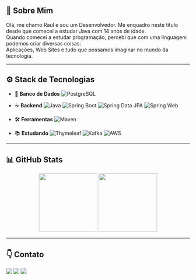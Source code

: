 ## 🌱 Sobre Mim

Olá, me chamo Raul e sou um Desenvolvedor. Me enquadro neste título desde que comecei a estudar Java com 14 anos de idade.  
Quando comecei a estudar programação, percebi que com uma linguagem podemos criar diversas coisas:  
Aplicações, Web Sites e tudo que possamos imaginar no mundo da tecnologia.

---

## ⚙️ Stack de Tecnologias

- 💾 **Banco de Dados**
  ![PostgreSQL](https://img.shields.io/badge/PostgreSQL-4169E1?style=flat&logo=postgresql&logoColor=white)

- ☕ **Backend**
  ![Java](https://img.shields.io/badge/Java-F89820?style=flat&logo=openjdk&logoColor=white)
  ![Spring Boot](https://img.shields.io/badge/Spring_Boot-6DB33F?style=flat&logo=spring-boot&logoColor=white)
  ![Spring Data JPA](https://img.shields.io/badge/Spring_Data_JPA-3F873F?style=flat&logo=spring&logoColor=white)
  ![Spring Web](https://img.shields.io/badge/Spring_Web-2C6B2C?style=flat&logo=spring&logoColor=white)

- 🛠️ **Ferramentas**
  ![Maven](https://img.shields.io/badge/Maven-C71A36?style=flat&logo=apachemaven&logoColor=white)

- 📚 **Estudando**
  ![Thymeleaf](https://img.shields.io/badge/Thymeleaf-005F0F?style=flat&logo=spring&logoColor=white)
  ![Kafka](https://img.shields.io/badge/Apache_Kafka-231F20?style=flat&logo=apachekafka&logoColor=white)
  ![AWS](https://img.shields.io/badge/AWS-232F3E?style=flat&logo=amazon-aws&logoColor=white)

---

## 📊 GitHub Stats

<p align="center">
  <img src="https://github-readme-stats.vercel.app/api?username=letchwl&show_icons=true&theme=dark" height="160"/>
  <img src="https://github-readme-stats.vercel.app/api/top-langs/?username=letchwl&layout=compact&theme=dark" height="160"/>
</p>

---

## 👇 Contato

<p>
  <a href="https://www.linkedin.com"><img src="https://img.shields.io/badge/LinkedIn-0077B5?style=flat&logo=linkedin&logoColor=white"/></a>
  <a href="https://discord.com"><img src="https://img.shields.io/badge/Discord-5865F2?style=flat&logo=discord&logoColor=white"/></a>
  <a href="mailto:seuemail@gmail.com"><img src="https://img.shields.io/badge/Gmail-D14836?style=flat&logo=gmail&logoColor=white"/></a>
</p>
